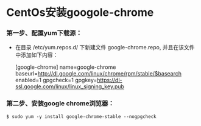 # CentOs安装googole-chrome

### 第一步、配置yum下载源：

* 在目录 /etc/yum.repos.d/ 下新建文件 google-chrome.repo, 并且在该文件中添加如下内容：

    [google-chrome]
    name=google-chrome
    baseurl=http://dl.google.com/linux/chrome/rpm/stable/$basearch
    enabled=1
    gpgcheck=1
    gpgkey=https://dl-ssl.google.com/linux/linux_signing_key.pub

### 第二步、安装google chrome浏览器：

    $ sudo yum -y install google-chrome-stable --nogpgcheck
